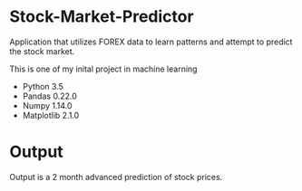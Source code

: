 # Stock-Market-Predictor

Application that utilizes FOREX data to learn patterns and attempt to predict the stock market.

This is one of my inital project in machine learning

* Python 3.5
* Pandas 0.22.0
* Numpy 1.14.0
* Matplotlib 2.1.0

# Output

Output is a 2 month advanced prediction of stock prices.


